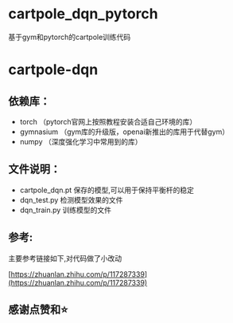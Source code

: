 # cartpole_dqn_pytorch
基于gym和pytorch的cartpole训练代码



# cartpole-dqn

## 依赖库：

- torch （pytorch官网上按照教程安装合适自己环境的库）
- gymnasium （gym库的升级版，openai新推出的库用于代替gym）
- numpy （深度强化学习中常用到的库）


## 文件说明：

- cartpole_dqn.pt 保存的模型,可以用于保持平衡杆的稳定
- dqn_test.py 检测模型效果的文件
- dqn_train.py 训练模型的文件



## 参考:

主要参考链接如下,对代码做了小改动

[https://zhuanlan.zhihu.com/p/117287339](https://zhuanlan.zhihu.com/p/117287339)

## 感谢点赞和⭐
